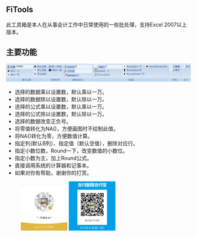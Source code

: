 ## FiTools
此工具箱是本人在从事会计工作中日常使用的一些批处理，支持Excel 2007以上版本。
## 主要功能
![](https://github.com/sandylaw/Fitools/blob/master/png/jietu.jpg)

- 选择的数据乘以设置数，默认乘以一万。
- 选择的数据除以设置数，默认除以一万。
- 选择的公式乘以设置数，默认乘以一万。
- 选择的公式除以设置数，默认除以一万。
- 选择的数据改变正负号。
- 将零值转化为NA()，方便画图时不绘制此值。
- 将NA()转化为零，方便数值计算。
- 指定列(默认B列）、指定值（默认空值），删除对应行。
- 指定小数位数，Round一下，改变数值的小数位。
- 指定小数为主，加上Round公式。
- 直接调用系统的计算器和记事本。
- 如果对你有帮助，谢谢你的打赏。
<figure class="half">
<img src="https://github.com/sandylaw/Fitools/blob/master/png/wechat.jpg" width = "30%" />
<img src="https://github.com/sandylaw/Fitools/blob/master/png/alipay.jpg" width = "30%" />
</figure>
